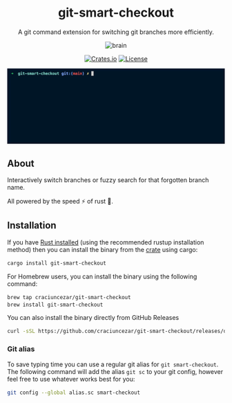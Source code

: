 <div align="center">
<h1>git-smart-checkout</h1>

<p>
A git command extension for switching git branches more efficiently.
</p>

![brain](https://user-images.githubusercontent.com/27342306/147604624-9d62c8ca-d2f2-42a3-973e-4341a09b0d23.png)
<br>

[![Crates.io](https://img.shields.io/crates/v/git-smart-checkout.svg)](https://crates.io/crates/git-smart-checkout)
[![License](https://img.shields.io/crates/l/git-smart-checkout.svg)](./LICENSE)

![Demo](https://raw.githubusercontent.com/craciuncezar/git-smart-checkout/main/.github/images/demo.gif)

</div>

## About

Interactively switch branches or fuzzy search for that forgotten branch name.

All powered by the speed ⚡️ of rust 🦀.

## Installation

If you have [Rust installed](https://www.rust-lang.org/tools/install) (using the recommended rustup installation method) then you can install the binary from the [crate](https://crates.io/crates/git-smart-checkout) using cargo:

```sh
cargo install git-smart-checkout
```

For Homebrew users, you can install the binary using the following command:

```sh
brew tap craciuncezar/git-smart-checkout
brew install git-smart-checkout
```

You can also install the binary directly from GitHub Releases

```sh
curl -sSL https://github.com/craciuncezar/git-smart-checkout/releases/download/v0.1.0/git-smart-checkout -o /usr/local/bin/git-smart-checkout && chmod +x /usr/local/bin/git-smart-checkout
```

### Git alias

To save typing time you can use a regular git alias for `git smart-checkout`. The following command will add the alias `git sc` to your git config, however feel free to use whatever works best for you:

```sh
git config --global alias.sc smart-checkout
```

